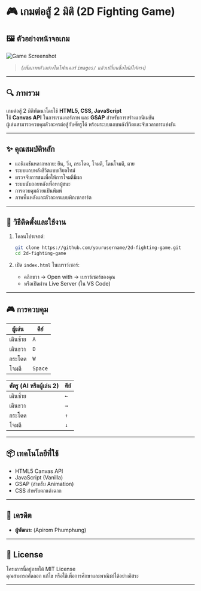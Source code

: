 
# 🎮 เกมต่อสู้ 2 มิติ (2D Fighting Game)

## 🖼️ ตัวอย่างหน้าจอเกม

![Game Screenshot](images/game-screenshot.png)

> *(เพิ่มภาพตัวอย่างในโฟลเดอร์ `images/` แล้วเปลี่ยนชื่อไฟล์ให้ตรง)*

---

## 🔍 ภาพรวม

เกมต่อสู้ 2 มิติพัฒนาโดยใช้ **HTML5, CSS, JavaScript**  
ใช้ **Canvas API** ในการเรนเดอร์ภาพ และ **GSAP** สำหรับการสร้างแอนิเมชัน  
ผู้เล่นสามารถควบคุมตัวละครต่อสู้กับศัตรูได้ พร้อมระบบแถบพลังชีวิตและจับเวลาการแข่งขัน

---

## ✨ คุณสมบัติหลัก

- แอนิเมชันหลากหลาย: ยืน, วิ่ง, กระโดด, โจมตี, โดนโจมตี, ตาย
- ระบบแถบพลังชีวิตแบบเรียลไทม์
- ตรวจจับการชนเพื่อให้การโจมตีมีผล
- ระบบนับถอยหลังเพื่อหาผู้ชนะ
- การควบคุมด้วยแป้นพิมพ์
- ภาพพื้นหลังและตัวละครแบบพิกเซลอาร์ต

---

## 🚀 วิธีติดตั้งและใช้งาน

1. โคลนโปรเจกต์:

   ```bash
   git clone https://github.com/yourusername/2d-fighting-game.git
   cd 2d-fighting-game
   ```

2. เปิด `index.html` ในเบราว์เซอร์:

   - คลิกขวา → Open with → เบราว์เซอร์ของคุณ
   - หรือเปิดผ่าน Live Server (ใน VS Code)

---

## 🎮 การควบคุม

| ผู้เล่น         | คีย์ |
|-----------------|------|
| เดินซ้าย        | `A`  |
| เดินขวา         | `D`  |
| กระโดด          | `W`  |
| โจมตี           | `Space` |

| ศัตรู (AI หรือผู้เล่น 2) | คีย์ |
|--------------------------|------|
| เดินซ้าย                | `←` |
| เดินขวา                 | `→` |
| กระโดด                  | `↑` |
| โจมตี                   | `↓` |

---

## 📦 เทคโนโลยีที่ใช้

- HTML5 Canvas API
- JavaScript (Vanilla)
- GSAP (สำหรับ Animation)
- CSS สำหรับตกแต่งฉาก

---

## 🙌 เครดิต

- **ผู้พัฒนา:** (Apirom Phumphung)


---

## 🪪 License

โครงการนี้อยู่ภายใต้ MIT License  
คุณสามารถคัดลอก แก้ไข หรือใช้เพื่อการศึกษาและพาณิชย์ได้อย่างอิสระ

---

